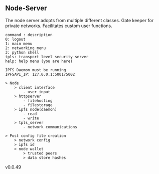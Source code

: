 ## Node-Server
The node server adopts from multiple different classes. Gate keeper for private networks. Facilitates custom user functions. 

    command : description 
    0: logout
    1: main menu
    2: networking menu 
    3: python shell
    tpls: transport level security server
    help: help menu (you are here)

    IPFS Daemon must be running 
    IPFSAPI_IP: 127.0.0.1:5001/5002

    > Node
        > client interface
            - user input
        > httpserver
            - filehosting
            - filestorage
        > ipfs node(daemon)
            - read
            - write
        > tpls_server
            - network communications
    
    > Post config file creation 
        > network config
        > ipfs id
        > node wallet
            > trusted peers
            > data store hashes

v0.0.49